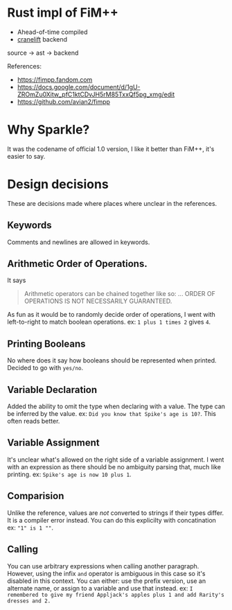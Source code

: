 # Rust impl of FiM++

- Ahead-of-time compiled
- [cranelift](https://github.com/bytecodealliance/cranelift) backend

source -> ast -> backend

References:
- https://fimpp.fandom.com
- https://docs.google.com/document/d/1gU-ZROmZu0Xitw_pfC1ktCDvJH5rM85TxxQf5pg_xmg/edit
- https://github.com/avian2/fimpp

# Why Sparkle?

It was the codename of official 1.0 version, I like it better than FiM++, it's
easier to say.

# Design decisions

These are decisions made where places where unclear in the references.

## Keywords

Comments and newlines are allowed in keywords.

## Arithmetic Order of Operations.

It says
> Arithmetic operators can be chained together like so:
  <value><operator><value><operator><value>...
  ORDER OF OPERATIONS IS NOT NECESSARILY GUARANTEED.

As fun as it would be to randomly decide order of operations, I went with left-to-right to match boolean operations.
ex: `1 plus 1 times 2` gives `4`.

## Printing Booleans

No where does it say how booleans should be represented when printed. Decided to go with `yes/no`.

## Variable Declaration

Added the ability to omit the type when declaring with a value. The type can be inferred by the value.
ex: `Did you know that Spike's age is 10?`. This often reads better.

## Variable Assignment

It's unclear what's allowed on the right side of a variable assignment. I went with an expression as there should be no
ambiguity parsing that, much like printing. ex: `Spike's age is now 10 plus 1`.

## Comparision

Unlike the reference, values are _not_ converted to strings if their types differ. It is a compiler error instead. You
can do this explicilty with concatination ex: `"1" is 1 ""`.

## Calling

You can use arbitrary expressions when calling another paragraph. However, using the infix `and`
operator is ambiguous in this case so it's disabled in this context. You can either: use the prefix
version, use an alternate name, or assign to a variable and use that instead. ex:
`I remembered to give my friend Appljack's apples plus 1 and add Rarity's dresses and 2.`
